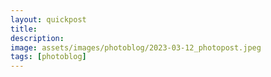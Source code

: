 ```yaml
---
layout: quickpost
title: 
description: 
image: assets/images/photoblog/2023-03-12_photopost.jpeg
tags: [photoblog]
---
```

